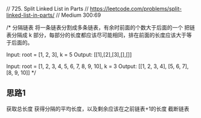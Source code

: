 // 725. Split Linked List in Parts
// https://leetcode.com/problems/split-linked-list-in-parts/
// Medium  300:69

/*
分隔链表
将一条链表分割成多条链表，有余时前面的个数大于后面的一个
把链表分隔成 k 部分，每部分的长度都应该尽可能相同，排在前面的长度应该大于等于后面的。

Input:
root = [1, 2, 3], k = 5
Output: [[1],[2],[3],[],[]]

Input:
root = [1, 2, 3, 4, 5, 6, 7, 8, 9, 10], k = 3
Output: [[1, 2, 3, 4], [5, 6, 7], [8, 9, 10]]
 */


## 思路1
获取总长度
获得分隔的平均长度，以及剩余应该在之前链表+1的长度
截断链表